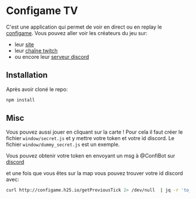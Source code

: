 # Configame TV

C'est une application qui permet de voir en direct ou en replay le [configame](http://configame.h25.io/).
Vous pouvez aller voir les créateurs du jeu sur:
+ leur [site](https://blog.h25.io/about/)
+ leur [chaîne twitch](https://www.twitch.tv/h25io)
+ ou encore leur [serveur discord](https://discord.h25.io)

## Installation

Après avoir cloné le repo:

```bash
npm install
```

## Misc
Vous pouvez aussi jouer en cliquant sur la carte !
Pour cela il faut créer le fichier `window/secret.js` et y mettre votre token et votre id discord.
Le fichier `window/dummy_secret.js` est un exemple.

Vous pouvez obtenir votre token en envoyant un msg à @ConfiBot sur [discord](https://discord.h25.io)

et une fois que vous êtes sur la map vous pouvez trouver votre id discord avec:
```bash
curl http://configame.h25.io/getPreviousTick 2> /dev/null  | jq -r 'to_entries[] | select(.value.username == "USERNAME") | .key'
```



